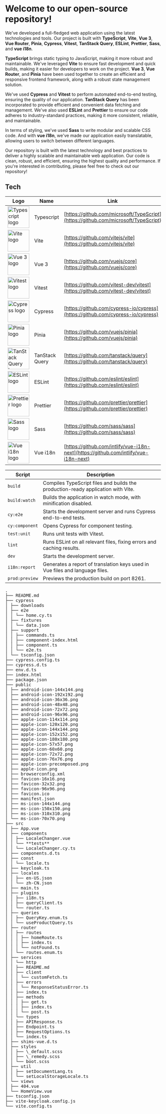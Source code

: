 # Welcome to our open-source repository!

We've developed a full-fledged web application using the latest technologies and tools. Our project is built with **TypeScript**, **Vite**, **Vue 3**, **Vue Router**, **Pinia**, **Cypress**, **Vitest**, **TanStack Query**, **ESLint**, **Prettier**, **Sass**, and **vue i18n**.

**TypeScript** brings static typing to JavaScript, making it more robust and maintainable. We've leveraged **Vite** to ensure fast development and quick builds, making it easier for developers to work on the project. **Vue 3**, **Vue Router**, and **Pinia** have been used together to create an efficient and responsive frontend framework, along with a robust state management solution.

We've used **Cypress** and **Vitest** to perform automated end-to-end testing, ensuring the quality of our application. **TanStack Query** has been incorporated to provide efficient and convenient data fetching and management. We've also used **ESLint** and **Prettier** to ensure our code adheres to industry-standard practices, making it more consistent, reliable, and maintainable.

In terms of styling, we've used **Sass** to write modular and scalable CSS code. And with **vue i18n**, we've made our application easily translatable, allowing users to switch between different languages.

Our repository is built with the latest technology and best practices to deliver a highly scalable and maintainable web application. Our code is clean, robust, and efficient, ensuring the highest quality and performance. If you're interested in contributing, please feel free to check out our repository!

## Tech

| Logo                                                                                                                       | Name            | Link                                                                                 |
| -------------------------------------------------------------------------------------------------------------------------- | --------------- | ------------------------------------------------------------------------------------ |
| <img height="70" src="https://upload.wikimedia.org/wikipedia/commons/4/4c/Typescript_logo_2020.svg" alt="Typescript logo"> | Typescript      | [https://github.com/microsoft/TypeScript](https://github.com/microsoft/TypeScript)   |
| <img height="70" src="https://vitejs.dev/logo.svg" alt="Vite logo">                                                        | Vite            | [https://github.com/vitejs/vite](https://github.com/vitejs/vite)                     |
| <img height="70" src="https://upload.wikimedia.org/wikipedia/commons/9/95/Vue.js_Logo_2.svg" alt="Vue 3 logo">             | Vue 3           | [https://github.com/vuejs/core](https://github.com/vuejs/core)                       |
| <img height="70" src="https://vitest.dev/logo.svg" alt="Vitest logo">                                                      | Vitest          | [https://github.com/vitest-dev/vitest](https://github.com/vitest-dev/vitest)         |
| <img height="70" src="https://www.cypress.io/images/layouts/navbar-brand.svg" alt="Cypress logo">                          | Cypress         | [https://github.com/cypress-io/cypress](https://github.com/cypress-io/cypress)       |
| <img height="70" src="https://pinia.vuejs.org/logo.svg" alt="Pinia logo">                                                  | Pinia           | [https://github.com/vuejs/pinia](https://github.com/vuejs/pinia)                     |
| <img height="70" src="https://vue-query.vercel.app/vue-query.svg" alt="TanStack Query logo">                               | TanStack Query  | [https://github.com/tanstack/query](https://github.com/tanstack/query)               |
| <img height="70" src="https://upload.wikimedia.org/wikipedia/commons/e/e3/ESLint_logo.svg" alt="ESLint logo">              | ESLint          | [https://github.com/eslint/eslint](https://github.com/eslint/eslint)                 |
| <img height="70" src="https://prettier.io/icon.png" alt="Prettier logo">                                                   | Prettier        | [https://github.com/prettier/prettier](https://github.com/prettier/prettier)         |
| <img height="70" src="https://sass-lang.com/assets/img/logos/logo-b6e1ef6e.svg" alt="Sass logo">                           | Sass            | [https://github.com/sass/sass](https://github.com/sass/sass)                         |
| <img height="70" src="https://vue-i18n.intlify.dev/vue-i18n-logo.png" alt="Vue i18n logo">                                 | Vue i18n        | [https://github.com/intlify/vue-i18n-next](https://github.com/intlify/vue-i18n-next) |

| Script         | Description                                                                      |
| -------------- | -------------------------------------------------------------------------------- |
| `build`        | Compiles TypeScript files and builds the production-ready application with Vite. |
| `build:watch`  | Builds the application in watch mode, with minification disabled.                |
| `cy:e2e`       | Starts the development server and runs Cypress end-to-end tests.                 |
| `cy:component` | Opens Cypress for component testing.                                             |
| `test:unit`    | Runs unit tests with Vitest.                                                     |
| `lint`         | Runs ESLint on all relevant files, fixing errors and caching results.            |
| `dev`          | Starts the development server.                                                   |
| `i18n:report`  | Generates a report of translation keys used in Vue files and language files.     |
| `prod:preview` | Previews the production build on port 8261.                                      |

<pre>
.
├── README.md
├── cypress
│ ├── downloads
│ ├── e2e
│ │ └── home.cy.ts
│ ├── fixtures
│ │ └── data.json
│ ├── support
│ │ ├── commands.ts
│ │ ├── component-index.html
│ │ ├── component.ts
│ │ └── e2e.ts
│ └── tsconfig.json
├── cypress.config.ts
├── cypress.d.ts
├── env.d.ts
├── index.html
├── package.json
├── public
│ ├── android-icon-144x144.png
│ ├── android-icon-192x192.png
│ ├── android-icon-36x36.png
│ ├── android-icon-48x48.png
│ ├── android-icon-72x72.png
│ ├── android-icon-96x96.png
│ ├── apple-icon-114x114.png
│ ├── apple-icon-120x120.png
│ ├── apple-icon-144x144.png
│ ├── apple-icon-152x152.png
│ ├── apple-icon-180x180.png
│ ├── apple-icon-57x57.png
│ ├── apple-icon-60x60.png
│ ├── apple-icon-72x72.png
│ ├── apple-icon-76x76.png
│ ├── apple-icon-precomposed.png
│ ├── apple-icon.png
│ ├── browserconfig.xml
│ ├── favicon-16x16.png
│ ├── favicon-32x32.png
│ ├── favicon-96x96.png
│ ├── favicon.ico
│ ├── manifest.json
│ ├── ms-icon-144x144.png
│ ├── ms-icon-150x150.png
│ ├── ms-icon-310x310.png
│ └── ms-icon-70x70.png
├── src
│ ├── App.vue
│ ├── components
│ │ ├── LocaleChanger.vue
│ │ └── **tests**
│ │ └── LocaleChanger.cy.ts
│ ├── components.d.ts
│ ├── const
│ │ └── locale.ts
│ ├── keycloak.ts
│ ├── locales
│ │ ├── en-US.json
│ │ └── zh-CN.json
│ ├── main.ts
│ ├── plugins
│ │ ├── i18n.ts
│ │ ├── queryClient.ts
│ │ └── router.ts
│ ├── queries
│ │ ├── QueryKey.enum.ts
│ │ └── useProductQuery.ts
│ ├── router
│ │ ├── routes
│ │ │ ├── homeRoute.ts
│ │ │ ├── index.ts
│ │ │ └── notFound.ts
│ │ └── routes.enum.ts
│ ├── services
│ │ └── http
│ │ ├── README.md
│ │ ├── client
│ │ │ └── customFetch.ts
│ │ ├── errors
│ │ │ └── ResponseStatusError.ts
│ │ ├── index.ts
│ │ ├── methods
│ │ │ ├── get.ts
│ │ │ ├── index.ts
│ │ │ └── post.ts
│ │ └── types
│ │ ├── APIResponse.ts
│ │ ├── Endpoint.ts
│ │ ├── RequestOptions.ts
│ │ └── index.ts
│ ├── shims-vue.d.ts
│ ├── styles
│ │ ├── \_default.scss
│ │ ├── \_remedy.scss
│ │ └── boot.scss
│ ├── util
│ │ ├── setDocumentLang.ts
│ │ └── setLocalStorageLocale.ts
│ └── views
│ ├── 404.vue
│ └── HomeView.vue
├── tsconfig.json
├── vite-keycloak.config.js
└── vite.config.ts
</pre>

